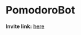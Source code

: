 ﻿# PomodoroBot
**Invite link:** [here](https://discord.com/api/oauth2/authorize?client_id=909195178538041384&permissions=8&scope=bot)

